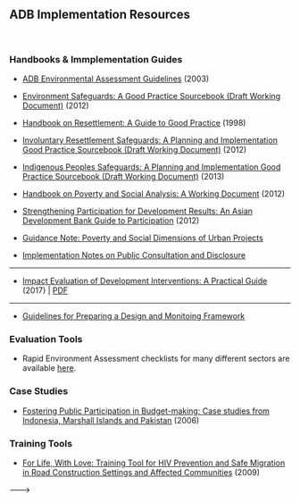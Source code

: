 ## ADB Implementation Resources

<p>&nbsp;</p>

<!--
*NOTE:* These documents are no longer available at the given links
-->

<!--
### Project categorization forms
-->

<!--
* environment [[PDF]](http://www.adb.org/Documents/Guidelines/Environmental_Assessment/Environmental-Categorization-Form.pdf) [[Doc]](http://www.adb.org/Documents/Guidelines/Environmental_Assessment/Environmental-Categorization-Form.doc)
* involuntary resettlement [[PDF]](http://www.adb.org/Documents/Guidelines/Resettlement/IR-Categorization-Form.pdf) [[Doc]](http://www.adb.org/Documents/Guidelines/Resettlement/IR-Categorization-Form.doc)
* 
Indigenous Peoples [[PDF]](http://www.adb.org/Documents/Guidelines/IndigenousPeoples/IP-Categorization-Form-Jun2010.pdf) [[Doc]](http://www.adb.org/Documents/Guidelines/IndigenousPeoples/IP-Categorization-Form-Jun2010.doc)
-->

### Handbooks & Immplementation Guides

* [ADB Environmental Assessment Guidelines](https://www.adb.org/documents/adb-environmental-assessment-guidelines) (2003) <!--[[PDF]](http://www.adb.org/documents/guidelines/environmental_assessment/)-->
* [Environment Safeguards: A Good Practice Sourcebook (Draft Working Document)](https://www.adb.org/documents/environment-safeguards-good-practice-sourcebook) (2012)
* [Handbook on Resettlement: A Guide to Good Practice](https://www.adb.org/documents/handbook-resettlement-guide-good-practice) (1998)
* [Involuntary Resettlement Safeguards: A Planning and Implementation Good Practice Sourcebook (Draft Working Document)](https://www.adb.org/documents/involuntary-resettlement-safeguards-planning-and-implementation-good-practice-sourcebook-d) (2012)
* [Indigenous Peoples Safeguards: A Planning and Implementation Good Practice Sourcebook (Draft Working Document)](https://www.adb.org/documents/indigenous-peoples-safeguards-planning-and-implementation-good-practice-sourcebook) (2013)
* [Handbook on Poverty and Social Analysis: A Working Document](https://www.adb.org/documents/handbook-poverty-and-social-analysis-working-document) (2012)
* [Strengthening Participation for Development Results: An Asian Development Bank Guide to Participation](https://www.adb.org/documents/strengthening-participation-development-results-asian-development-bank-guide-participation) (2012)
* [Guidance Note: Poverty and Social Dimensions of Urban Projects](https://www.adb.org/documents/guidance-note-poverty-and-social-dimensions-urban-projects)

* [Implementation Notes on Public Consultation and Disclosure](# "Public_Consultation_Information_Disclosure.pdf")



---

* [Impact Evaluation of Development Interventions: A Practical Guide](https://www.adb.org/publications/impact-evaluation-development-interventions-practical-guide) (2017) | [PDF](https://www.adb.org/sites/default/files/publication/392376/impact-evaluation-development-interventions-guide.pdf)


<!--
*NOTE:* These documents are no longer available at the given links
-->

<!--
### Case Studies

<!--
* [Fostering Public Participation in Budget-making: Case studies from Indonesia, Marshall Islands and Pakistan](http://www.adb.org/Documents/Books/Fostering-Public-Participation/fostering-public-participation.pdf) (2006)
* [Complaint Handling in the Rehabilitation of Aceh and Nias—Experiences of the Asian Development Bank and Other Organizations.](www.adb.org/ Documents/Books/ComplaintHandling-Rehabilitation/default.asp)


<!--
### Training Tools

<!--
* [For Life, With Love: Training Tool for HIV Prevention and Safe Migration in Road Construction Settings and Affected Communities](http://www.adb.org/documents/books/for-life-with-love/for-life-with-love.pdf) (2009)
-->



---


* [Guidelines for Preparing a Design and Monitoing Framework](https://www.adb.org/sites/default/files/institutional-document/32509/guidelines-preparing-dmf.pdf)


<!---

<h2 id="adb-implementation-resources">ADB Implementation Resources</h2>
<p>&nbsp;</p>
<h3 id="project-categorization-forms">Project categorization forms</h3>
<ul>
<li>environment <a href="http://www.adb.org/Documents/Guidelines/Environmental_Assessment/Environmental-Categorization-Form.pdf">[PDF]</a> <a href="http://www.adb.org/Documents/Guidelines/Environmental_Assessment/Environmental-Categorization-Form.doc">[Doc]</a></li>
<li>involuntary resettlement <a href="http://www.adb.org/Documents/Guidelines/Resettlement/IR-Categorization-Form.pdf">[PDF]</a> <a href="http://www.adb.org/Documents/Guidelines/Resettlement/IR-Categorization-Form.doc">[Doc]</a></li>
<li>Indigenous Peoples <a href="http://www.adb.org/Documents/Guidelines/IndigenousPeoples/IP-Categorization-Form-Jun2010.pdf">[PDF]</a> <a href="http://www.adb.org/Documents/Guidelines/IndigenousPeoples/IP-Categorization-Form-Jun2010.doc">[Doc]</a></li>
</ul>
<h3 id="handbooks">Handbooks</h3>
<ul>
<li><a href="http://www.adb.org/Documents/Handbooks/Resettlement/">Handbook_on_Resettlement.pdf Handbook on Resettlement: A Guide to Good Practice</a> (1998)</li>
<li><a href="http://www.adb.org/Documents/Handbooks/Social-Analysis/social-analysis-handbook.pdf">Handbook on Social Analysis, A Working Document</a> (Nov 2007)</li>
</ul>
<!--
* [Public_Consultation_Information_Disclosure.pdf Implementation Notes on Public Consultation and Disclosure](http://www.adb.org/documents/guidelines/environmental_assessment/)
-->

<h3 id="evaluation-tools">Evaluation Tools</h3>
<ul>
<li>Rapid Environment Assessment checklists for many different sectors are available <a href="http://www.adb.org/documents/Guidelines/Environmental_Assessment/eaguidelines002.asp">here</a>.</li>
</ul>
<h3 id="case-studies">Case Studies</h3>
<ul>
<li><a href="http://www.adb.org/Documents/Books/Fostering-Public-Participation/fostering-public-participation.pdf">Fostering Public Participation in Budget-making: Case studies from Indonesia, Marshall Islands and Pakistan</a> (2006)</li>
</ul>
<h3 id="training-tools">Training Tools</h3>
<ul>
<li><a href="http://www.adb.org/documents/books/for-life-with-love/for-life-with-love.pdf">For Life, With Love: Training Tool for HIV Prevention and Safe Migration in Road Construction Settings and Affected Communities</a> (2009)</li>
</ul>

--->
